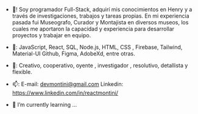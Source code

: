 - 👋! Soy programador Full-Stack, adquirí mis conocimientos en Henry y a través de investigaciones, trabajos y tareas propias. 
  En mi experiencia pasada fui Museografo, Curador y Montajista en diversos museos, los cuales me aportaron la capacidad y experiencia para desarrollar proyectos y trabajar en equipo.

- 👀:  JavaScript, React, SQL,  Node.js, HTML, CSS , Firebase, Tailwind, Material-UI Github, Figma, AdobeXd, entre otras.

- 💞️: Creativo, cooperativo, oyente ,  investigador ,  resolutivo,  detallista y flexible.

- 📫:
E-mail: devmontini@gmail.com
Linkedin: https://www.linkedin.com/in/reactmontini/



- 🌱 I’m currently learning ...


<!---
devmontini/devmontini is a ✨ special ✨ repository because its `README.md` (this file) appears on your GitHub profile.
You can click the Preview link to take a look at your changes.
--->
